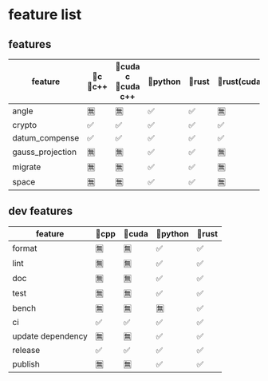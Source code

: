 # feature list

## features

| feature          | 🔹c <br> 🔹c++ | 🔹cuda c <br> 🔹cuda c++ | 🔹python | 🔹rust | 🔹rust(cuda) |
| ---------------- | ------------ | ---------------------- | ------- | ----- | ----------- |
| angle            | 🈚            | 🈚                      | ✅       | ✅     | 🈚           |
| crypto           | ✅            | ✅                      | ✅       | ✅     | ✅           |
| datum_compense   | ✅            | ✅                      | ✅       | ✅     | ✅           |
| gauss_projection | 🈚            | 🈚                      | ✅       | ✅     | 🈚           |
| migrate          | 🈚            | 🈚                      | ✅       | ✅     | 🈚           |
| space            | 🈚            | 🈚                      | ✅       | ✅     | 🈚           |

## dev features

| feature           | 🔹cpp | 🔹cuda | 🔹python | 🔹rust |
| ----------------- | ---- | ----- | ------- | ----- |
| format            | 🈚    | 🈚     | ✅       | ✅     |
| lint              | 🈚    | 🈚     | ✅       | ✅     |
| doc               | 🈚    | 🈚     | ✅       | ✅     |
| test              | 🈚    | 🈚     | ✅       | ✅     |
| bench             | 🈚    | 🈚     | 🈚       | ✅     |
| ci                | ✅    | ✅     | ✅       | ✅     |
| update dependency | 🈚    | 🈚     | ✅       | ✅     |
| release           | ✅    | ✅     | ✅       | ✅     |
| publish           | 🈚    | 🈚     | ✅       | ✅     |
